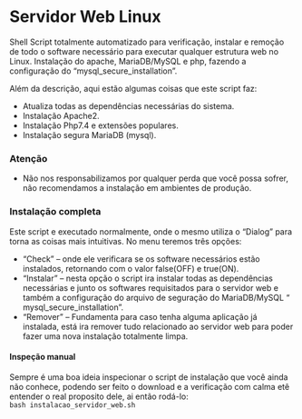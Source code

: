 # Servidor Web Linux
Shell Script totalmente automatizado para verificação, instalar e remoção de todo o software necessário para executar qualquer estrutura web no Linux. Instalação do apache, MariaDB/MySQL e php, fazendo a configuração do “mysql_secure_installation”.

Além da descrição, aqui estão algumas coisas que este script faz:
- Atualiza todas as dependências necessárias do sistema.
- Instalação Apache2.
- Instalação Php7.4 e extensões populares.
- Instalação segura MariaDB (mysql).


### Atenção
- Não nos responsabilizamos por qualquer perda que você possa sofrer, não recomendamos a instalação em ambientes de produção.


### Instalação completa

Este script e executado normalmente, onde o mesmo utiliza o “Dialog” para torna as coisas mais intuitivas. 
No menu teremos três opções: 
- “Check” – onde ele verificara se os software necessários estão instalados, retornando com o valor false(OFF) e true(ON).
- “Instalar” – nesta opção o script ira instalar todas as dependências necessárias e junto os softwares requisitados para o servidor web e também a configuração do arquivo de seguração do MariaDB/MySQL “ mysql_secure_installation”.
- “Remover” – Fundamenta para caso tenha alguma aplicação já instalada, está ira remover tudo relacionado ao servidor web para poder fazer uma nova instalação totalmente limpa.


#### Inspeção manual

Sempre é uma boa ideia inspecionar o script de instalação que você ainda não conhece, podendo ser feito o download e a verificação com calma etê entender o real proposito dele, ai então rodá-lo:</br>
`bash instalacao_servidor_web.sh`
